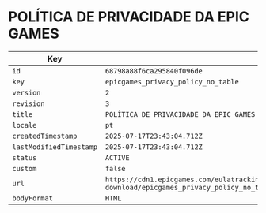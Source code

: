 # POLÍTICA DE PRIVACIDADE DA EPIC GAMES

| Key | Value |
| --- | ----- |
| `id` | `68798a88f6ca295840f096de` |
| `key` | `epicgames_privacy_policy_no_table` |
| `version` | `2` |
| `revision` | `3` |
| `title` | `POLÍTICA DE PRIVACIDADE DA EPIC GAMES` |
| `locale` | `pt` |
| `createdTimestamp` | `2025-07-17T23:43:04.712Z` |
| `lastModifiedTimestamp` | `2025-07-17T23:43:04.712Z` |
| `status` | `ACTIVE` |
| `custom` | `false` |
| `url` | `https://cdn1.epicgames.com/eulatracking-download/epicgames_privacy_policy_no_table/pt/v2/r3/7b8e8558ded5842ad27353423a4546a4.pdf` |
| `bodyFormat` | `HTML` |
